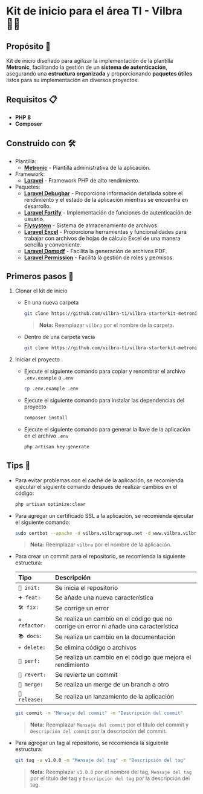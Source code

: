 # Kit de inicio para el área TI - Vilbra 🧑‍💻

## Propósito 🎯

Kit de inicio diseñado para agilizar la implementación de la plantilla **Metronic**, facilitando la gestión de un **sistema de autenticación**, asegurando una **estructura organizada** y proporcionando **paquetes útiles** listos para su implementación en diversos proyectos.

## Requisitos 📋
* **PHP 8**
* **Composer**

## Construido con 🛠️

* Plantilla:
    - **[Metronic](https://keenthemes.com/metronic/)** - Plantilla administrativa de la aplicación.
* Framework:
    - **[Laravel](https://laravel.com/docs/10.x)** - Framework PHP de alto rendimiento.
* Paquetes:
    - **[Laravel Debugbar](https://github.com/barryvdh/laravel-debugbar)** - Proporciona información detallada sobre el rendimiento y el estado de la aplicación mientras se encuentra en desarrollo.
    - **[Laravel Fortify](https://github.com/laravel/fortify)** - Implementación de funciones de autenticación de usuario.
    - **[Flysystem](https://flysystem.thephpleague.com/v1/docs/adapter/aws-s3-v3)** - Sistema de almacenamiento de archivos.
    - **[Laravel Excel](https://laravel-excel.com)** - Proporciona herramientas y funcionalidades para trabajar con archivos de hojas de cálculo Excel de una manera sencilla y conveniente.
    - **[Laravel Dompdf](https://github.com/barryvdh/laravel-dompdf)** - Facilita la generación de archivos PDF.
    - **[Laravel Permission](https://spatie.be/docs/laravel-permission/v5/introduction)** -  Facilita la gestión de roles y permisos.

## Primeros pasos 👟

1. Clonar el kit de inicio
    - En una nueva carpeta
        ```bash
        git clone https://github.com/vilbra-ti/vilbra-starterkit-metronic-lv10.git vilbra
        ```

        > **Nota:** Reemplazar `vilbra` por el nombre de la carpeta.

    - Dentro de una carpeta vacía
        ```bash
        git clone https://github.com/vilbra-ti/vilbra-starterkit-metronic-lv10.git .
        ```

2. Iniciar el proyecto
    - Ejecute el siguiente comando para copiar y renombrar el archivo `.env.example` a `.env`
        ```bash
        cp .env.example .env
        ```

    - Ejecute el siguiente comando para instalar las dependencias del proyecto
        ```bash
        composer install
        ```

    - Ejecute el siguiente comando para generar la llave de la aplicación en el archivo `.env`
        ```bash
        php artisan key:generate
        ```

## Tips 📌

* Para evitar problemas con el caché de la aplicación, se recomienda ejecutar el siguiente comando después de realizar cambios en el código:
    ```bash
    php artisan optimize:clear
    ```

* Para agregar un certificado SSL a la aplicación, se recomienda ejecutar el siguiente comando:
    ```bash
    sudo certbot --apache -d vilbra.vilbragroup.net -d www.vilbra.vilbragroup.net
    ```
    > **Nota:** Reemplazar `vilbra` por el nombre de la aplicación.

* Para crear un commit para el repositorio, se recomienda la siguiente estructura:

    | Tipo              | Descripción                                                                           |
    | :---------------- | :------------------------------------------------------------------------------------ |
    | `🎉 init:`        | Se inicia el repositorio                                                              |
    | `➕ feat:`        | Se añade una nueva característica                                                     |
    | `🛠 fix:`         | Se corrige un error                                                                   |
    | `♻️ refactor:`    | Se realiza un cambio en el código que no corrige un error ni añade una característica |
    | `📚 docs:`        | Se realiza un cambio en la documentación                                              |
    | `💀 delete:`      | Se elimina código o archivos                                                          |
    | `🚀 perf:`        | Se realiza un cambio en el código que mejora el rendimiento                           |
    | `🚧 revert:`      | Se revierte un commit                                                                 |
    | `🚧 merge:`       | Se realiza un merge de un branch a otro                                               |
    | `🚀 release:`     | Se realiza un lanzamiento de la aplicación                                            |

    ```bash
    git commit -m "Mensaje del commit" -m "Descripción del commit"
    ```

    > **Nota:** Reemplazar `Mensaje del commit` por el título del commit y `Descripción del commit` por la descripción del commit.

* Para agregar un tag al repositorio, se recomienda la siguiente estructura:

    ```bash
    git tag -a v1.0.0 -m "Mensaje del tag" -m "Descripción del tag"
    ```

    > **Nota:** Reemplazar `v1.0.0` por el nombre del tag, `Mensaje del tag` por el título del tag y `Descripción del tag` por la descripción del tag.
